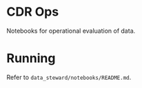 # CDR Ops

Notebooks for operational evaluation of data. 

# Running

Refer to `data_steward/notebooks/README.md`.